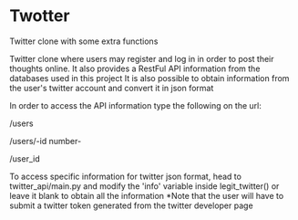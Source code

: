 # Twotter



Twitter clone with some extra functions

Twitter clone where users may register and log in in order to post their thoughts online.
It also provides a RestFul API information from the databases used in this project
It is also possible to obtain information from the user's twitter account and convert it in json format

In order to access the API information type the following on the url:
<p>/users</p>
<p>/users/-id number-</p>
/user_id

To access specific information for twitter json format, head to twitter_api/main.py and modify the 'info' variable inside legit_twitter() or leave it blank to obtain all the information
*Note that the user will have to submit a twitter token generated from the twitter developer page
